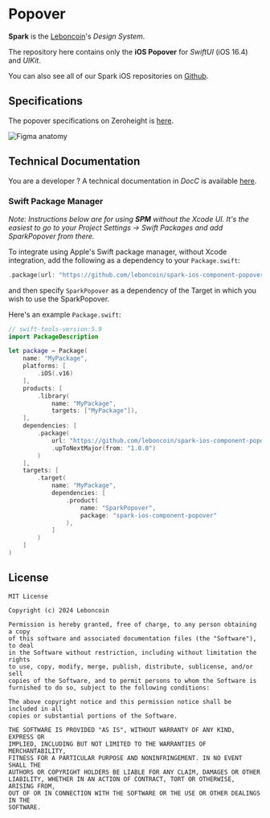 # Popover

**Spark** is the [Leboncoin](https://www.leboncoin.fr/)'s _Design System_.

The repository here contains only the **iOS Popover** for _SwiftUI_ (iOS 16.4) and _UIKit_.

You can also see all of our Spark iOS repositories on [Github](https://github.com/orgs/leboncoin/repositories?q=spark-ios+sort%3Aname-asc).

## Specifications

The popover specifications on Zeroheight is [here](https://zeroheight.com/1186e1705/v/latest/p/88a08c-popover).

![Figma anatomy](https://github.com/leboncoin/spark-ios-component-popover/blob/main/.github/assets/popover.png)

## Technical Documentation

You are a developer ? A technical documentation in _DocC_ is available [here](https://leboncoin.github.io/spark-ios-component-popover/).

### Swift Package Manager

_Note: Instructions below are for using **SPM** without the Xcode UI. It's the easiest to go to your Project Settings -> Swift Packages and add SparkPopover from there._

To integrate using Apple's Swift package manager, without Xcode integration, add the following as a dependency to your `Package.swift`:

```swift
.package(url: "https://github.com/leboncoin/spark-ios-component-popover.git", .upToNextMajor(from: "1.0.0"))
```

and then specify `SparkPopover` as a dependency of the Target in which you wish to use the SparkPopover.

Here's an example `Package.swift`:

```swift
// swift-tools-version:5.9
import PackageDescription

let package = Package(
    name: "MyPackage",
    platforms: [
        .iOS(.v16)
    ],
    products: [
        .library(
            name: "MyPackage",
            targets: ["MyPackage"]),
    ],
    dependencies: [
        .package(
            url: "https://github.com/leboncoin/spark-ios-component-popover.git",
            .upToNextMajor(from: "1.0.0")
        )
    ],
    targets: [
        .target(
            name: "MyPackage",
            dependencies: [
                .product(
                    name: "SparkPopover",
                    package: "spark-ios-component-popover"
                ),
            ]
        )
    ]
)
```

## License

```
MIT License

Copyright (c) 2024 Leboncoin

Permission is hereby granted, free of charge, to any person obtaining a copy
of this software and associated documentation files (the "Software"), to deal
in the Software without restriction, including without limitation the rights
to use, copy, modify, merge, publish, distribute, sublicense, and/or sell
copies of the Software, and to permit persons to whom the Software is
furnished to do so, subject to the following conditions:

The above copyright notice and this permission notice shall be included in all
copies or substantial portions of the Software.

THE SOFTWARE IS PROVIDED "AS IS", WITHOUT WARRANTY OF ANY KIND, EXPRESS OR
IMPLIED, INCLUDING BUT NOT LIMITED TO THE WARRANTIES OF MERCHANTABILITY,
FITNESS FOR A PARTICULAR PURPOSE AND NONINFRINGEMENT. IN NO EVENT SHALL THE
AUTHORS OR COPYRIGHT HOLDERS BE LIABLE FOR ANY CLAIM, DAMAGES OR OTHER
LIABILITY, WHETHER IN AN ACTION OF CONTRACT, TORT OR OTHERWISE, ARISING FROM,
OUT OF OR IN CONNECTION WITH THE SOFTWARE OR THE USE OR OTHER DEALINGS IN THE
SOFTWARE.
```
